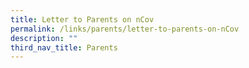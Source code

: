 ```yaml
---
title: Letter to Parents on nCov
permalink: /links/parents/letter-to-parents-on-nCov
description: ""
third_nav_title: Parents
---
```


